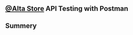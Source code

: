 ## [@Alta Store](https://app.swaggerhub.com/apis/codecrafting/nabati-eds/v1#/auth) API Testing with Postman

## Summery

<img src="[pic_trulli.jpg](https://github.com/mehedi9021/Web_API_Testing_Project_with_Postman/blob/master/AltaStore_APITesting/AltaStoreAPI.postman_HTML_report.png)" alt="">
